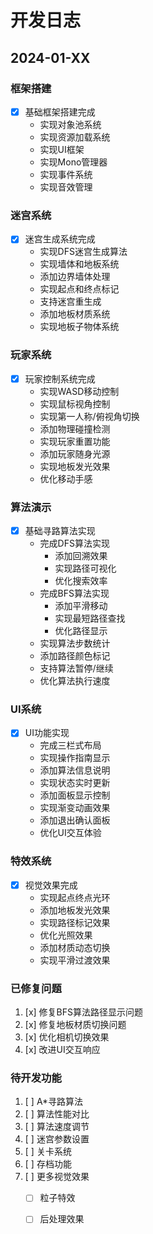 # 开发日志

## 2024-01-XX

### 框架搭建
- [x] 基础框架搭建完成
  - 实现对象池系统
  - 实现资源加载系统
  - 实现UI框架
  - 实现Mono管理器
  - 实现事件系统
  - 实现音效管理

### 迷宫系统
- [x] 迷宫生成系统完成
  - 实现DFS迷宫生成算法
  - 实现墙体和地板系统
  - 添加边界墙体处理
  - 实现起点和终点标记
  - 支持迷宫重生成
  - 添加地板材质系统
  - 实现地板子物体系统

### 玩家系统
- [x] 玩家控制系统完成
  - 实现WASD移动控制
  - 实现鼠标视角控制
  - 实现第一人称/俯视角切换
  - 添加物理碰撞检测
  - 实现玩家重置功能
  - 添加玩家随身光源
  - 实现地板发光效果
  - 优化移动手感

### 算法演示
- [x] 基础寻路算法实现
  - 完成DFS算法实现
    - 添加回溯效果
    - 实现路径可视化
    - 优化搜索效率
  - 完成BFS算法实现
    - 添加平滑移动
    - 实现最短路径查找
    - 优化路径显示
  - 实现算法步数统计
  - 添加路径颜色标记
  - 支持算法暂停/继续
  - 优化算法执行速度

### UI系统
- [x] UI功能实现
  - 完成三栏式布局
  - 实现操作指南显示
  - 添加算法信息说明
  - 实现状态实时更新
  - 添加面板显示控制
  - 实现渐变动画效果
  - 添加退出确认面板
  - 优化UI交互体验

### 特效系统
- [x] 视觉效果完成
  - 实现起点终点光环
  - 添加地板发光效果
  - 实现路径标记效果
  - 优化光照效果
  - 添加材质动态切换
  - 实现平滑过渡效果

### 已修复问题
1. [x] 修复BFS算法路径显示问题
2. [x] 修复地板材质切换问题
3. [x] 优化相机切换效果
4. [x] 改进UI交互响应

### 待开发功能
1. [ ] A*寻路算法
2. [ ] 算法性能对比
3. [ ] 算法速度调节
4. [ ] 迷宫参数设置
5. [ ] 关卡系统
6. [ ] 存档功能
7. [ ] 更多视觉效果
   - [ ] 粒子特效
   - [ ] 后处理效果

